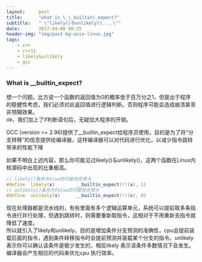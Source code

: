 ```yaml
---
layout:     post
title:      "what is \_\_builtin\_expect?"
subtitle:   " \"likely()与unlikely()....\""
date:       2017-04-08 00:25
header-img: "img/post-bg-unix-linux.jpg"
tags:
    - c++
    - c++11
    - likely&unlikely
    - gcc
---
```


### What is \_\_builtin\_expect?

想一个问题。比方说一个函数的返回值为0的概率低于百万分之1，但是出于程序的稳健性考虑，我们必须对此返回值进行逻辑判断。否则程序可能会造成崩溃甚至非预期效果。  
ok，我们加上了if判断语句后，无疑加大程序的开销。

GCC (version >= 2.96)提供了\_\_builtin\_expect给程序员使用，目的是为了将“分支转移”的信息提供给编译器，这样编译器可以对代码进行优化，以减少指令跳转带来的性能下降

如果不明白上述内容，那么你可能见过likely()与unlikely()，这两个函数在Linux内核源码中出现的比重极高。

```cpp
// likely()条件为true的可能性非常大
#define  likely(x)        __builtin_expect(!!(x), 1)
// unlikely()条件为false的可能性非常大
#define  unlikely(x)      __builtin_expect(!!(x), 0)
```

现在处理器都是流水线的，有些里面有多个逻辑运算单元，系统可以提前取多条指令进行并行处理，但遇到跳转时，则需要重新取指令，这相对于不用重新去指令就降低了速度。  
所以就引入了likely和unlikely，目的是增加条件分支预测的准确性，cpu会提前装载后面的指令，遇到条件转移指令时会提前预测并装载某个分支的指令。unlikely表示你可以确认该条件是极少发生的，相反likely 表示该条件多数情况下会发生。编译器会产生相应的代码来优化cpu 执行效率。 

